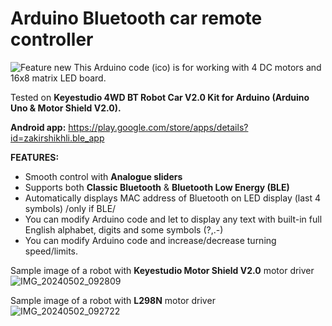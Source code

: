 # Arduino Bluetooth car remote controller
![Feature new](https://github.com/shikhli/Arduino-Bluetooth-car-remote/assets/105371830/003078a7-fa33-4647-bb1a-0689420d142c)
This Arduino code (ico) is for working with 4 DC motors and 16x8 matrix LED board.

Tested on **Keyestudio 4WD BT Robot Car V2.0 Kit for Arduino (Arduino Uno & Motor Shield V2.0).**

**Android app:**
https://play.google.com/store/apps/details?id=zakirshikhli.ble_app

**FEATURES:**
* Smooth control with **Analogue sliders**
* Supports both **Classic Bluetooth** & **Bluetooth Low Energy (BLE)**
* Automatically displays MAC address of Bluetooth on LED display (last 4 symbols) /only if BLE/
* You can modify Arduino code and let to display any text with built-in full English alphabet, digits and some symbols (?,.-)
* You can modify Arduino code and increase/decrease turning speed/limits.


Sample image of a robot with **Keyestudio Motor Shield V2.0** motor driver
![IMG_20240502_092809](https://github.com/shikhli/Arduino-Bluetooth-car-remote/assets/105371830/71afc00a-a219-47ab-92ed-5dde44590b0f)

Sample image of a robot with **L298N** motor driver
![IMG_20240502_092722](https://github.com/shikhli/Arduino-Bluetooth-car-remote/assets/105371830/0b4d27c7-4c5f-4d0c-94dd-dccb6a0de7a5)
